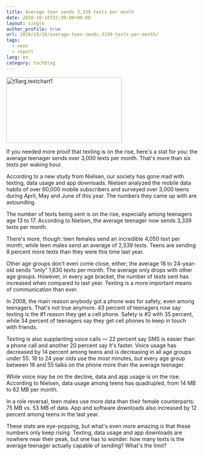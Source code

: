 ```yaml
---
title: Average teen sends 3,339 texts per month
date: 2010-10-16T22:30:00+00:00
layout: single
author_profile: true
url: 2010/10/16/average-teen-sends-3339-texts-per-month/
tags:
  - news
  - report
lang: en
category: techblog
---
```

[<img title="t1larg.textchart1" border="0" alt="t1larg.textchart1" src="http://lh6.ggpht.com/_vaUVXcmC3OI/TLoggS96wAI/AAAAAAAACrs/0o0o43Wgn2I/t1larg.textchart1_thumb%5B2%5D.jpg?imgmax=800" width="304" height="173" />](http://lh4.ggpht.com/_vaUVXcmC3OI/TLogboib9WI/AAAAAAAACro/E6s5dsZVtzA/s1600-h/t1larg.textchart1%5B4%5D.jpg)

If you needed more proof that texting is on the rise, here's a stat for you: the average teenager sends over 3,000 texts per month. That's more than six texts per waking hour.

According to a new study from Nielsen, our society has gone mad with texting, data usage and app downloads. Nielsen analyzed the mobile data habits of over 60,000 mobile subscribers and surveyed over 3,000 teens during April, May and June of this year. The numbers they came up with are astounding.

The number of texts being sent is on the rise, especially among teenagers age 13 to 17. According to Nielsen, the average teenager now sends 3,339 texts per month.

There's more, though: teen females send an incredible 4,050 text per month, while teen males send an average of 2,539 texts. Teens are sending 8 percent more texts than they were this time last year.

Other age groups don't even come close, either; the average 18 to 24-year-old sends &#8220;only&#8221; 1,630 texts per month. The average only drops with other age groups. However, in every age bracket, the number of texts sent has increased when compared to last year. Texting is a more important means of communication than ever.

In 2008, the main reason anybody got a phone was for safety, even among teenagers. That's not true anymore. 43 percent of teenagers now say texting is the #1 reason they get a cell phone. Safety is #2 with 35 percent, while 34 percent of teenagers say they get cell phones to keep in touch with friends.

Texting is also supplanting voice calls &#8212; 22 percent say SMS is easier than a phone call and another 20 percent say it's faster. Voice usage has decreased by 14 percent among teens and is decreasing in all age groups under 55. 18 to 24 year olds use the most minutes, but every age group between 18 and 55 talks on the phone more than the average teenager.

While voice may be on the decline, data and app usage is on the rise. According to Nielsen, data usage among teens has quadrupled, from 14 MB to 62 MB per month.

In a role reversal, teen males use more data than their female counterparts: 75 MB vs. 53 MB of data. App and software downloads also increased by 12 percent among teens in the last year.

These stats are eye-popping, but what's even more amazing is that these numbers only keep rising. Texting, data usage and app downloads are nowhere near their peak, but one has to wonder: how many texts is the average teenager actually capable of sending? What's the limit?